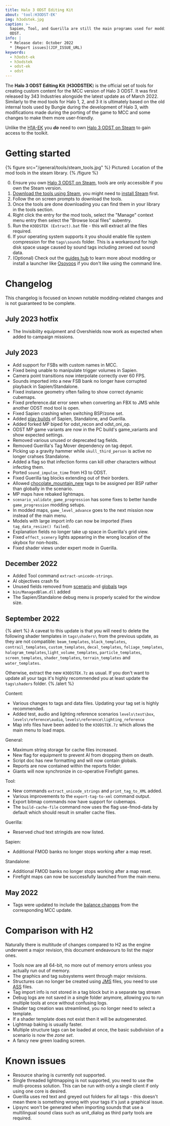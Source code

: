 ```yaml
---
title: Halo 3 ODST Editing Kit
about: 'tool:H3ODST-EK'
img: h3odstek.jpg
caption: >-
  Sapien, Tool, and Guerilla are still the main programs used for modding Halo 3
  ODST.
info: |
  * Release date: October 2022
  * [Report issues](JIF_ISSUE_URL)
keywords:
  - h3odst-ek
  - h3odstek
  - odst-ek
  - odst
---
```

The **Halo 3 ODST Editing Kit** (**H3ODSTEK**) is the official set of tools for creating custom content for the MCC version of Halo 3 ODST. It was first released by 343 Industries alongside the latest update as of March 2022.
Similarly to the mod tools for Halo 1, 2, and 3 it is ultimately based on the old internal tools used by Bungie during the development of Halo 3, with modifications made during the porting of the game to MCC and some changes to make them more user-friendly.

Unlike the [H1A-EK](~) you ***do*** need to own [Halo 3 ODST on Steam][steam_purchase] to gain access to the toolkit.

# Getting started
{% figure src="/general/tools/steam_tools.jpg" %}
Pictured: Location of the mod tools in the steam library.
{% /figure %}

0. Ensure you own [Halo 3 ODST on Steam][steam_purchase], tools are only accessible if you own the Steam version.
1. [Download the tools using Steam](steam://run/1695794), you might need to [install Steam](https://store.steampowered.com/about/) first.
2. Follow the on screen prompts to download the tools.
3. Once the tools are done downloading you can find them in your library in the tools section.
4. Right click the entry for the mod tools, select the "Manage" context menu entry then select the "Browse local files" subentry.
5. Run the `H3ODSTEK (Extract).bat` file - this will extract all the files required.
6. If your operating system supports it you should enable file system compression for the `tags\sounds` folder. This is a workaround for high disk space usage caused by sound tags including zeroed out sound data.
7. (Optional) Check out the [guides hub](~guides) to learn more about modding or install a launcher like [Osoyoos](~) if you don't like using the command line.

# Changelog
This changelog is focused on known notable modding-related changes and is not guaranteed to be complete.

## July 2023 hotfix
* The Invisibility equipment and Overshields now work as expected when added to campaign missions.

## July 2023
* Add support for FSBs with custom names in MCC.
* Fixed being unable to manipulate trigger volumes in Sapien.
* Camera point transitions now interpolate correctly over 60 FPS.
* Sounds imported into a new FSB bank no longer have corrupted playback in Sapien/Standalone.
* Fixed instance geometry often failing to show correct dynamic cubemaps.
* Fixed preference.dat error seen when converting an FBX to JMS while another ODST mod tool is open.
* Fixed Sapien crashing when switching BSP/zone set.
* Added [play builds](~build-types#optimization-options) of Sapien, Standalone, and Guerilla.
* Added forked MP biped for odst_recon and odst_oni_op.
* ODST MP game variants are now in the PC build's game_variants and show expected settings.
* Removed various unused or deprecated tag fields.
* Removed Guerilla's Tag Mover dependency on tag depot.
* Picking up a gravity hammer while `skull_third_person` is active no longer crahses Standalone.
* Added a flag so that infection forms can kill other characters without infecting them.
* Ported `sound_impulse_time` from H3 to ODST.
* Fixed Guerilla tag blocks extending out of their borders.
* Allowed [chocolate_mountain_new](~) tags to be assigned per BSP rather than globally in the scenario.
* MP maps have rebaked lightmaps.
* `scenario_validate_game_progression` has some fixes to better handle `game_progression` modding setups.
* In modded maps, `game_level_advance` goes to the next mission now instead of the main menu.
* Models with large import info can now be imported (fixes `tag_data_resize() failed`).
* Explanation fields no longer take up space in Guerilla's grid view.
* Fixed `effect_scenery` lights appearing in the wrong location of the skybox for non-hosts.
* Fixed shader views under expert mode in Guerilla.

## December 2022
* Added Tool command `extract-unicode-strings`.
* AI objectives crash fix
* Unused fields removed from [scenario](~) and [globals](~) tags
* `bin/ManagedBlam.dll` added
* The Sapien/Standalone debug menu is properly scaled for the window size.

## September 2022
{% alert %}
A caveat to this update is that you will need to delete the following shader templates in `tags\shaders\` from the previous update, as they are not compatible: `beam_templates`, `black_templates`, `contrail_templates`, `custom_templates`, `decal_templates`, `foliage_templates`, `halogram_templates`,`light_volume_templates`, `particle_templates`, `screen_templates`, `shader_templates`, `terrain_templates` and `water_templates`.

Otherwise, extract the new `H3ODSTEK.7z` as usual. If you don't want to update all your tags it's highly recommended you at least update the `tags\shaders` folder.
{% /alert %}

Content:
* Various changes to tags and data files. Updating your tag set is highly recommended.
* Added test, audio and lighting reference scenarios `levels\test\box`, `levels\reference\audio`, `levels\reference\lighting_reference`
* Map info files have been added to the `H3ODSTEK.7z` which allows the main menu to load maps.

General:
* Maximum string storage for cache files increased.
* New flag for equipment to prevent AI from dropping them on death.
* Script doc has new formatting and will now contain globals.
* Reports are now contained within the reports folder.
* Giants will now synchronize in co-operative Firefight games.

Tool:
* New commands `extract_unicode_strings` and `print_tag_to_XML` added.
* Various improvements to the `export-tag-to-xml` command output.
* Export bitmap commands now have support for cubemaps.
* The `build-cache-file` command now uses the flag use-fmod-data by default which should result in smaller cache files.

Guerilla:
* Reserved chud text stringids are now listed.

Sapien:
* Additional FMOD banks no longer stops working after a map reset.

Standalone:
* Additional FMOD banks no longer stops working after a map reset.
* Firefight maps can now be successfully launched from the main menu.

## May 2022
* Tags were updated to include the [balance changes](https://support.halowaypoint.com/hc/en-us/articles/5178835359380-Halo-The-Master-Chief-Collection-MCC-Update-April-2022) from the corresponding MCC update.

# Comparison with H2
Naturally there is multitude of changes compared to H2 as the engine underwent a major revision, this document endeavours to list the major ones.

* Tools now are all 64-bit, no more out of memory errors unless you actually run out of memory.
* The graphics and tag subsystems went through major revisions.
* Structures can no longer be created using [JMS](~) files, you need to use [ASS](~) files.
* Tag import info is not stored in a tag block but in a separate tag stream
* Debug logs are not saved in a single folder anymore, allowing you to run multiple tools at once without confusing logs.
* Shader tag creation was streamlined, you no longer need to select a template.
* If a shader template does not exist then it will be autogenerated.
* Lightmap baking is usually faster.
* Multiple structure tags can be loaded at once, the basic subdivision of a scenario is now the *zone set*.
* A fancy new green loading screen.

# Known issues

* Resource sharing is currently not supported.
* Single threaded lightmapping is not supported, you need to use the multi-process solution. This can be run with only a single client if only using one core is desired.
* Guerilla uses red text and greyed out folders for all tags - this doesn't mean there is something wrong with your tags it's just a graphical issue.
* Lipsync won't be generated when importing sounds that use a multilingual sound class such as unit_dialog as third party tools are required.

[steam_purchase]: https://store.steampowered.com/app/1064272
